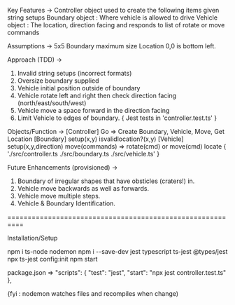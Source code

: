 Key Features ->
Controller object used to create the following items given string setups
Boundary object : Where vehicle is allowed to drive
Vehicle object : The location, direction facing and responds to list of rotate or move commands

Assumptions ->
5x5 Boundary maximum size
Location 0,0 is bottom left.

Approach (TDD) ->
1. Invalid string setups (incorrect formats)
2. Oversize boundary supplied
3. Vehicle initial position outside of boundary
4. Vehicle rotate left and right then check direction facing (north/east/south/west)
5. Vehicle move a space forward in the direction facing
6. Limit Vehicle to edges of boundary. 
{ Jest tests in 'controller.test.ts' }

Objects/Function ->
[Controller]
Go => Create Boundary, Vehicle, Move, Get Location
[Boundary]
setup(x,y)
isvalidlocation?(x,y)
[Vehicle]
setup(x,y,direction)
move(commands) => rotate(cmd) or move(cmd)
locate
{  './src/controller.ts
	./src/boundary.ts
	./src/vehicle.ts' }

Future Enhancements (provisioned) ->
1. Boundary of irregular shapes that have obsticles (craters!) in.
2. Vehicle move backwards as well as forwards.
3. Vehicle move multiple steps.
4. Vehicle & Boundary Identification.

==========================================================

Installation/Setup

npm i ts-node nodemon
npm i --save-dev jest typescript ts-jest @types/jest
npx ts-jest config:init
npm start

package.json =>
  "scripts": {
    "test": "jest",
    "start": "npx jest controller.test.ts"
  },
  
 {fyi : nodemon watches files and recompiles when change)